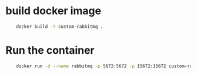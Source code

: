 # build docker image
```bash
    docker build -t custom-rabbitmq .
```
# Run the container
```bash
    docker run -d --name rabbitmq -p 5672:5672 -p 15672:15672 custom-rabbitmq
```